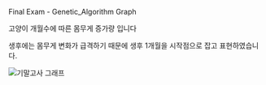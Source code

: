 Final Exam - Genetic_Algorithm Graph



고양이 개월수에 따른 몸무게 증가량 입니다

생후에는 몸무게 변화가 급격하기 때문에 생후 1개월을 시작점으로 잡고 표현하였습니다.



![기말고사 그래프](https://user-images.githubusercontent.com/62889339/85831909-08f87980-b7ca-11ea-8192-ee935563edde.png)